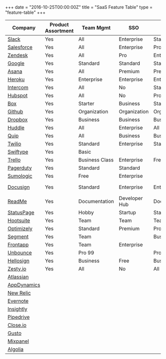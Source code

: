 +++
date = "2016-10-25T00:00:00Z"
title = "SaaS Feature Table"
type = "feature-table"
+++

| Company	| Product Assortment | Team Mgmt | SSO | RBAC | Audit Log | Enhanced SLA | Security | Change Mgmt | Reporting | Integrations |
|---------|--------------------|-----------|-----|------|-----------|--------------|----------|-------------|-----------|--------------|
| [Slack](https://slack.com/pricing) |	Yes	| All	| Enterprise | Standard | Plus | Plus | All | None | Enterprise | Quantity |
| [Salesforce](https://goo.gl/qp2AnG) | Yes | All | Enterprise | Pro | All | Unlimited | All | Unlimited | Enterprise | Enterprise |
| [Zendesk](https://www.zendesk.com/support/compare/#compare)	| Yes | All	| Pro	| Enterprise | Enterprise	| Pro	| All	| Enterprise | Enterprise | Team |
| [Google](https://gsuite.google.com/pricing.html)	| Yes | Standard | Standard | Standard | Unlimited | Standard | Unlimited | None | Unlimited | All
| [Asana](https://asana.com/pricing) | Yes | All | Premium | Premium | No | Premium | All | None | Premium | All
| [Heroku](https://www.heroku.com/enterprise) | Yes | Enterprise | Enterprise | Enterprise | No | Enterprise | All | None | Enterprise | All
| [Intercom](https://intercom.com/pricing) | Yes | All | No | Standard | No | No | All | All | Standard | Standard
| [Hubspot](http://www.hubspot.com/pricing/marketing#?currency=USD) | Yes | All | No | Pro | No | No | All | No | Enterprise | Pro
| [Box](https://box.com/pricing) | Yes | Starter | Business | Starter | Business | Enterprise | Starter | No | Business | Enterprise
| [Github](https://enterprise.github.com/home) | Yes | Organization | Organization | Organization | Organization |  | No | No | Personal | Yes
| [Dropbox](https://dropbox.com/pricing) | Yes | Business | Business | Business | Business | No | Pro | No | No | Pro
| [Huddle](https://huddle.com/pricing) | Yes | All | Enterprise | All | All | Enterprise | All | No | Enterprise | Enterprise
| [Quip](https://quip.com/pricing) | Yes | All | Business | Business | Enterprise | Enterprise | Enterprise | No | No | All
| [Twilio](https://twilio.com/enterprise) | Yes | Standard | Enterprise | Standard | Enterprise | Standard | Standard | Enterprise | Enterprise | Standard
| [Swiftype](https://swiftype.com/pricing) | Yes | Basic |  |  | Business | Premium | Premium | No | Business | Standard
| [Trello](https://trello.com/pricing) | Yes | Business Class | Enterprise | Free | No | Enterprise | Enterprise | No | Yes | Free
| [Pagerduty](https://pagerduty.com/pricing) | Yes | Standard | Standard |  |  | Enterprise |  |  | Standard | Standard
| [Sumologic](https://sumologic.com/pricing) | Yes | Free | Enterprise |  | Free | Enterprise | Enterprise | No |  | Professional
| [Docusign](https://docusign.com/pricing) | Yes | Standard | Enterprise | Enterprise | Personal | Business Premium | Free | Personal | Personal | Personal
| [ReadMe](https://readme.io/pricing) | Yes | Documentation | Developer Hub | Documentation | No | Enterprise | Yes | No | Documentation
| [StatusPage](https://statuspage.io/pricing) | Yes | Hobby | Startup | Startup | Hobby | No | Business | No |  | Yes
| [Hootsuite](https://hootsuite.com/plans) | Yes | Team | Team | Team | No | Business | Free | No | Porfessional | Free
| [Optimizely](https://www.optimizely.com/plans/) | Yes | Standard | Premium | Professional | Premium | Standard | Premium | No |  | Standard
| [Segment](https://segment.com/pricing) | Yes | Team |  | Business |  | Business |  |  |  | Developer
| [Frontapp](https://frontapp.com/pricing) | Yes | Team | Enterprise |  |  |  |  | No | Premium | Team
| [Unbounce](https://unbounce.com/pricing) | Yes | Pro 99 |  | Pro 99 |  |  | Pro 99 | No |  | Starter
| [Hellosign](https://www.hellosign.com/info/pricing) | Yes | Business | Free | Business | Free | No | Business | No | Business | All
| [Zesty.io](https://www.zesty.io/pricing/) |	Yes	| All	| No | All | No | All | All | None | All | All |
| [Atlassian](https://www.atlassian.com/software/jira/enterprise/data-center) |  |  |  |  |  |  |  |  |  |
| [AppDynamics](https://appdynamics.com/pricing) |  |  |  |  |  |  |  |  |  |
| [New Relic](https://newrelic.com/application-monitoring/features) |  |  |  |  |  |  |  |  |  |
| [Evernote](https://evernote.com/business/) |  |  |  |  |  |  |  |  |  |
| [Insightly](https://insightly.com/pricing) |  |  |  |  |  |  |  |  |  |
| [Pipedrive](https://pipedrive.com/pricing) |  |  |  |  |  |  |  |  |  |
| [Close.io](https://close.io/pricing) |  |  |  |  |  |  |  |  |  |
| [Gusto](https://gusto.com/pricing) |  |  |  |  |  |
| [Mixpanel](https://mixpanel.com/pricing) |  |  |  |  |  |  |  |  |  |
| [Algolia](https://algolia.com/pricing) |  |  |  |  |  |  |  |  |  |
